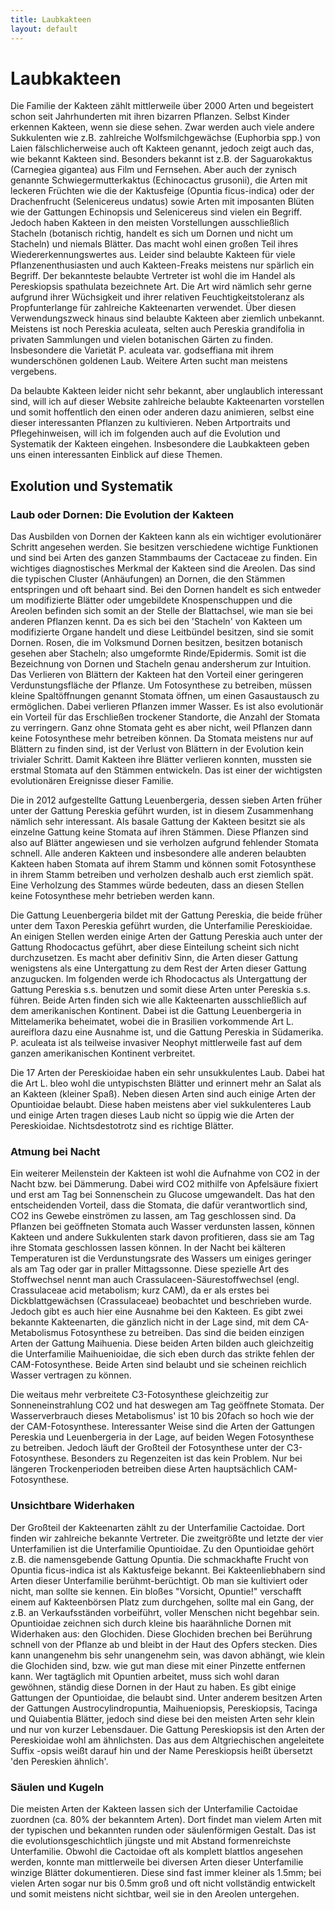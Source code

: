 ```yaml
---
title: Laubkakteen
layout: default
---
```

# Laubkakteen

Die Familie der Kakteen zählt mittlerweile über 2000 Arten und begeistert schon seit Jahrhunderten mit ihren bizarren Pflanzen. Selbst Kinder erkennen Kakteen, wenn sie diese sehen. Zwar werden auch viele andere Sukkulenten wie z.B. zahlreiche Wolfsmilchgewächse (Euphorbia spp.) von Laien fälschlicherweise auch oft Kakteen genannt, jedoch zeigt auch das, wie bekannt Kakteen sind. Besonders bekannt ist z.B. der Saguarokaktus (Carnegiea gigantea) aus Film und Fernsehen. Aber auch der zynisch genannte Schwiegermutterkaktus (Echinocactus grusonii), die Arten mit leckeren Früchten wie die der Kaktusfeige (Opuntia ficus-indica) oder der Drachenfrucht (Selenicereus undatus) sowie Arten mit imposanten Blüten wie der Gattungen Echinopsis und Selenicereus sind vielen ein Begriff. Jedoch haben Kakteen in den meisten Vorstellungen ausschließlich Stacheln (botanisch richtig, handelt es sich um Dornen und nicht um Stacheln) und niemals Blätter. Das macht wohl einen großen Teil ihres Wiedererkennungswertes aus. Leider sind belaubte Kakteen für viele Pflanzenenthusiasten und auch Kakteen-Freaks meistens nur spärlich ein Begriff. Der bekannteste belaubte Vertreter ist wohl die im Handel als Pereskiopsis spathulata bezeichnete Art. Die Art wird nämlich sehr gerne aufgrund ihrer Wüchsigkeit und ihrer relativen Feuchtigkeitstoleranz als Propfunterlange für zahlreiche Kakteenarten verwendet. Über diesen Verwendungszweck hinaus sind belaubte Kakteen aber ziemlich unbekannt. Meistens ist noch Pereskia aculeata, selten auch Pereskia grandifolia in privaten Sammlungen und vielen botanischen Gärten zu finden. Insbesondere die Varietät P. aculeata var. godseffiana mit ihrem wunderschönen goldenen Laub. Weitere Arten sucht man meistens vergebens.

Da belaubte Kakteen leider nicht sehr bekannt, aber unglaublich interessant sind, will ich auf dieser Website zahlreiche belaubte Kakteenarten vorstellen und somit hoffentlich den einen oder anderen dazu animieren, selbst eine dieser interessanten Pflanzen zu kultivieren. Neben Artportraits und Pflegehinweisen, will ich im folgenden auch auf die Evolution und Systematik der Kakteen eingehen. Insbesondere die Laubkakteen geben uns einen interessanten Einblick auf diese Themen.

## Exolution und Systematik

### Laub oder Dornen: Die Evolution der Kakteen

Das Ausbilden von Dornen der Kakteen kann als ein wichtiger evolutionärer Schritt angesehen werden. Sie besitzen verschiedene wichtige Funktionen und sind bei Arten des ganzen Stammbaums der Cactaceae zu finden. Ein wichtiges diagnostisches Merkmal der Kakteen sind die Areolen. Das sind die typischen Cluster (Anhäufungen) an Dornen, die den Stämmen entspringen und oft behaart sind. Bei den Dornen handelt es sich entweder um modifizierte Blätter oder umgebildete Knospenschuppen und die Areolen befinden sich somit an der Stelle der Blattachsel, wie man sie bei anderen Pflanzen kennt. Da es sich bei den 'Stacheln' von Kakteen um modifizierte Organe handelt und diese Leitbündel besitzen, sind sie somit Dornen. Rosen, die im Volksmund Dornen besitzen, besitzen botanisch gesehen aber Stacheln; also umgeformte Rinde/Epidermis. Somit ist die Bezeichnung von Dornen und Stacheln genau andersherum zur Intuition.
Das Verlieren von Blättern der Kakteen hat den Vorteil einer geringeren Verdunstungsfläche der Pflanze. Um Fotosynthese zu betreiben, müssen kleine Spaltöffnungen genannt Stomata öffnen, um einen Gasaustausch zu ermöglichen. Dabei verlieren Pflanzen immer Wasser. Es ist also evolutionär ein Vorteil für das Erschließen trockener Standorte, die Anzahl der Stomata zu verringern. Ganz ohne Stomata geht es aber nicht, weil Pflanzen dann keine Fotosynthese mehr betreiben können. Da Stomata meistens nur auf Blättern zu finden sind, ist der Verlust von Blättern in der Evolution kein trivialer Schritt. Damit Kakteen ihre Blätter verlieren konnten, mussten sie erstmal Stomata auf den Stämmen entwickeln. Das ist einer der wichtigsten evolutionären Ereignisse dieser Familie.

Die in 2012 aufgestellte Gattung Leuenbergeria, dessen sieben Arten früher unter der Gattung Pereskia geführt wurden, ist in diesem Zusammenhang nämlich sehr interessant. Als basale Gattung der Kakteen besitzt sie als einzelne Gattung keine Stomata auf ihren Stämmen. Diese Pflanzen sind also auf Blätter angewiesen und sie verholzen aufgrund fehlender Stomata schnell. Alle anderen Kakteen und insbesondere alle anderen belaubten Kakteen haben Stomata auf ihrem Stamm und können somit Fotosynthese in ihrem Stamm betreiben und verholzen deshalb auch erst ziemlich spät. Eine Verholzung des Stammes würde bedeuten, dass an diesen Stellen keine Fotosynthese mehr betrieben werden kann.

Die Gattung Leuenbergeria bildet mit der Gattung Pereskia, die beide früher unter dem Taxon Pereskia geführt wurden, die Unterfamilie Pereskioidae. An einigen Stellen werden einige Arten der Gattung Pereskia auch unter der Gattung Rhodocactus geführt, aber diese Einteilung scheint sich nicht durchzusetzen. Es macht aber definitiv Sinn, die Arten dieser Gattung wenigstens als eine Untergattung zu dem Rest der Arten dieser Gattung anzugucken. Im folgenden werde ich Rhodocactus als Untergattung der Gattung Pereskia s.s. benutzen und somit diese Arten unter Pereskia s.s. führen. Beide Arten finden sich wie alle Kakteenarten ausschließlich auf dem amerikanischen Kontinent. Dabei ist die Gattung Leuenbergeria in Mittelamerika beheimatet, wobei die in Brasilien vorkommende Art L. aureiflora dazu eine Ausnahme ist, und die Gattung Pereskia in Südamerika. P. aculeata ist als teilweise invasiver Neophyt mittlerweile fast auf dem ganzen amerikanischen Kontinent verbreitet.

Die 17 Arten der Pereskioidae haben ein sehr unsukkulentes Laub. Dabei hat die Art L. bleo wohl die untypischsten Blätter und erinnert mehr an Salat als an Kakteen (kleiner Spaß).
Neben diesen Arten sind auch einige Arten der Opuntioidae belaubt. Diese haben meistens aber viel sukkulenteres Laub und einige Arten tragen dieses Laub nicht so üppig wie die Arten der Pereskioidae. Nichtsdestotrotz sind es richtige Blätter.

### Atmung bei Nacht

Ein weiterer Meilenstein der Kakteen ist wohl die Aufnahme von CO2 in der Nacht bzw. bei Dämmerung. Dabei wird CO2 mithilfe von Apfelsäure fixiert und erst am Tag bei Sonnenschein zu Glucose umgewandelt. Das hat den entscheidenden Vorteil, dass die Stomata, die dafür verantwortlich sind, CO2 ins Gewebe einströmen zu lassen, am Tag geschlossen sind. Da Pflanzen bei geöffneten Stomata auch Wasser verdunsten lassen, können Kakteen und andere Sukkulenten stark davon profitieren, dass sie am Tag ihre Stomata geschlossen lassen können. In der Nacht bei kälteren Temperaturen ist die Verdunstungsrate des Wassers um einiges geringer als am Tag oder gar in praller Mittagssonne. Diese spezielle Art des Stoffwechsel nennt man auch Crassulaceen-Säurestoffwechsel (engl. Crassulaceae acid metabolism; kurz CAM), da er als erstes bei Dickblattgewächsen (Crassulaceae) beobachtet und beschrieben wurde.
Jedoch gibt es auch hier eine Ausnahme bei den Kakteen. Es gibt zwei bekannte Kakteenarten, die gänzlich nicht in der Lage sind, mit dem CA-Metabolismus Fotosynthese zu betreiben. Das sind die beiden einzigen Arten der Gattung Maihuenia. Diese beiden Arten bilden auch gleichzeitig die Unterfamilie Maihuenioidae, die sich eben durch das strikte fehlen der CAM-Fotosynthese. Beide Arten sind belaubt und sie scheinen reichlich Wasser vertragen zu können.

Die weitaus mehr verbreitete C3-Fotosynthese gleichzeitig zur Sonneneinstrahlung CO2 und hat deswegen am Tag geöffnete Stomata. Der Wasserverbrauch dieses Metabolismus' ist 10 bis 20fach so hoch wie der der CAM-Fotosynthese.
Interessanter Weise sind die Arten der Gattungen Pereskia und Leuenbergeria in der Lage, auf beiden Wegen Fotosynthese zu betreiben. Jedoch läuft der Großteil der Fotosynthese unter der C3-Fotosynthese. Besonders zu Regenzeiten ist das kein Problem. Nur bei längeren Trockenperioden betreiben diese Arten hauptsächlich CAM-Fotosynthese.

### Unsichtbare Widerhaken 

Der Großteil der Kakteenarten zählt zu der Unterfamilie Cactoidae. Dort finden wir zahlreiche bekannte Vertreter. Die zweitgrößte und letzte der vier Unterfamilien ist die Unterfamilie Opuntioidae. Zu den Opuntioidae gehört z.B. die namensgebende Gattung Opuntia. Die schmackhafte Frucht von Opuntia ficus-indica ist als Kaktusfeige bekannt. Bei Kakteenliebhabern sind Arten dieser Unterfamilie berühmt-berüchtigt. Ob man sie kultiviert oder nicht, man sollte sie kennen. Ein bloßes "Vorsicht, Opuntie!" verschafft einem auf Kakteenbörsen Platz zum durchgehen, sollte mal ein Gang, der z.B. an Verkaufsständen vorbeiführt, voller Menschen nicht begehbar sein.
Opuntioidae zeichnen sich durch kleine bis haarähnliche Dornen mit Widerhaken aus: den Glochiden. Diese Glochiden brechen bei Berührung schnell von der Pflanze ab und bleibt in der Haut des Opfers stecken. Dies kann unangenehm bis sehr unangenehm sein, was davon abhängt, wie klein die Glochiden sind, bzw. wie gut man diese mit einer Pinzette entfernen kann. Wer tagtäglich mit Opuntien arbeitet, muss sich wohl daran gewöhnen, ständig diese Dornen in der Haut zu haben. Es gibt einige Gattungen der Opuntioidae, die belaubt sind. Unter anderem besitzen Arten der Gattungen Austrocylindropuntia, Maihueniopsis, Pereskiopsis, Tacinga und Quiabentia Blätter, jedoch sind diese bei den meisten Arten sehr klein und nur von kurzer Lebensdauer. Die Gattung Pereskiopsis ist den Arten der Pereskioidae wohl am ähnlichsten. Das aus dem Altgriechischen angeleitete Suffix -opsis weißt darauf hin und der Name Pereskiopsis heißt übersetzt 'den Pereskien ähnlich'.

### Säulen und Kugeln

Die meisten Arten der Kakteen lassen sich der Unterfamilie Cactoidae zuordnen (ca. 80% der bekanntem Arten). Dort findet man vielem Arten mit der typischen und bekannten runden oder säulenförmigen Gestalt. Das ist die evolutionsgeschichtlich jüngste und mit Abstand formenreichste Unterfamilie. Obwohl die Cactoidae oft als komplett blattlos angesehen werden, konnte man mittlerweile bei diversen Arten dieser Unterfamilie winzige Blätter dokumentieren. Diese sind fast immer kleiner als 1.5mm; bei vielen Arten sogar nur bis 0.5mm groß und oft nicht vollständig entwickelt und somit meistens nicht sichtbar, weil sie in den Areolen untergehen.